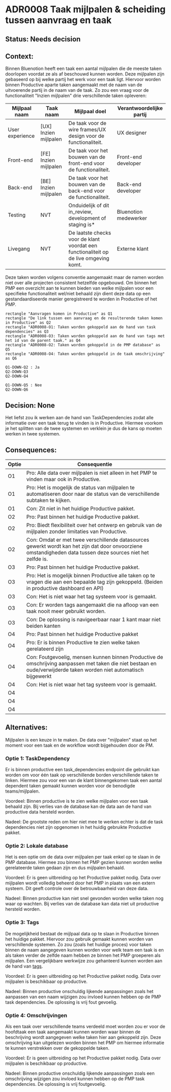# ADR0008 Taak mijlpalen & scheiding tussen aanvraag en taak

## **Status: Needs decision**

## **Context:**

Binnen Bluenotion heeft een taak een aantal mijlpalen die de meeste taken doorlopen voordat ze als af beschouwd kunnen worden. Deze mijlpalen zijn gebaseerd op bij welke partij het werk voor een taak ligt. Hiervoor worden binnen Productive aparte taken aangemaakt met de naam van de uitvoerende partij in de naam van de taak. Zo zou een vraag voor de functionaliteit "Inzien mijlpalen" drie verschillende taken opleveren:

| Mijlpaal naam | Taak naam | Mijlpaal doel | Verantwoordelijke partij |
|---|---|---|---|
| User experience | [UX] Inzien mijlpalen | De taak voor de wire frames/UX design voor de functionaliteit. | UX designer |
| Front-end | [FE] Inzien mijlpalen | De taak voor het bouwen van de front-end voor de functionaliteit. | Front-end developer |
| Back-end | [BE] Inzien mijlpalen | De taak voor het bouwen van de back-end voor de functionaliteit. | Back-end developer |
| Testing | NVT | Onduidelijk of dit in_review, development of staging is* | Bluenotion medewerker |
| Livegang | NVT | De laatste checks voor de klant voordat een functionaliteit op de live omgeving komt. | Externe klant |

Deze taken worden volgens conventie aangemaakt maar de namen worden niet over alle projecten consistent hetzelfde opgebouwd. Om binnen het PMP een overzicht aan te kunnen bieden van welke mijlpalen voor een specifieke functionaliteit wel/niet behaald zijn dient deze data op een gestandaardiseerde manier geregistreerd te worden in Productive of het PMP.

```puml
rectangle "Aanvragen komen in Productive" as Q1
rectangle "De link tussen een aanvraag en de resulterende taken komen in Productive" as Q2
rectangle "ADR0008-O1: Taken worden gekoppeld aan de hand van task dependencies" as Q3
rectangle "ADR0008-O3: Taken worden gekoppeld aan de hand van tags met het id van de parent taak." as Q4
rectangle "ADR0008-O2: Taken worden gekoppeld in de PMP database" as Q5
rectangle "ADR0008-O4: Taken worden gekoppeld in de taak omschrijving" as Q6 

Q1-DOWN-Q2 : Ja
Q2-DOWN-Q3 
Q2-DOWN-Q4 

Q1-DOWN-Q5 : Nee
Q2-DOWN-Q6
```

## **Decision: None**

Het liefst zou ik werken aan de hand van TaskDependencies zodat alle informatie over een taak terug te vinden is in Productive. Hiermee voorkom je het splitten van de twee systemen en verklein je dus de kans op moeten werken in twee systemen.

## **Consequences:**

| Optie | Consequentie |
|--|--|
| O1 | Pro: Alle data over mijlpalen is niet alleen in het PMP te vinden maar ook in Productive. |
| O1 | Pro: Het is mogelijk de status van mijlpalen te automatiseren door naar de status van de verschillende subtaken te kijken. |
| O1 | Con: Zit niet in het huidige Productive pakket. |
| O2 | Pro: Past binnen het huidige Productive pakket. |
| O2 | Pro: Biedt flexibiliteit over het ontwerp en gebruik van de mijlpalen zonder limitaties van Productive. |
| O2 | Con: Omdat er met twee verschillende datasources gewerkt wordt kan het zijn dat door onvoorziene omstandigheden data tussen deze sources niet het zelfde is. |
| O3 | Pro: Past binnen het huidige Productive pakket. |
| O3 | Pro: Het is mogelijk binnen Productive alle taken op te vragen die aan een bepaalde tag zijn gekoppeld. (Beiden in productive dashboard en API) |
| O3 | Con: Het is niet waar het tag systeem voor is gemaakt. |
| O3 | Con: Er worden tags aangemaakt die na afloop van een taak nooit meer gebruikt worden. |
| O3 | Con: De oplossing is navigeerbaar naar 1 kant maar niet beiden kanten |
| O4 | Pro: Past binnen het huidige Productive pakket |
| O4 | Pro: Er is binnen Productive te zien welke taken gerelateerd zijn |
| O4 | Con: Foutgevoelig, mensen kunnen binnen Productive de omschrijving aanpassen met taken die niet bestaan en oude/verwijderde taken worden niet automatisch bijgewerkt |
| O4 | Con: Het is niet waar het tag systeem voor is gemaakt. |
| O4 |  |
| O4 |  |
| O4 |  |


## **Alternatives:**

Mijlpalen is een keuze in te maken. De data over "mijlpalen" staat op het moment voor een taak en de workflow wordt bijgehouden door de PM.

### Optie 1: TaskDependency

Er is binnen productive een task_dependencies endpoint die gebruikt kan worden om voor één taak op verschillende borden verschillende taken te linken. Hiermee zou voor een van de klant binnengekomen taak een aantal dependent taken gemaakt kunnen worden voor de benodigde teams/mijlpalen. 

Voordeel: Binnen productive is te zien welke mijlpalen voor een taak behaald zijn. Bij verlies van de database kan de data aan de hand van productive data hersteld worden.

Nadeel: De grootste reden om hier niet mee te werken echter is dat de task dependencies niet zijn opgenomen in het huidig gebruikte Productive pakket.

### Optie 2: Lokale database

Het is een optie om de data over mijlpalen per taak enkel op te slaan in de PMP database. Hiermee zou binnen het PMP gezien kunnen worden welke gerelateerde taken gedaan zijn en dus mijlpalen behaald.

Voordeel: Er is geen uitbreiding op het Productive pakket nodig. Data over mijlpalen wordt volledig beheerd door het PMP in plaats van een extern systeem. Dit geeft controle over de betrouwbaarheid van deze data.

Nadeel: Binnen productive kan niet snel gevonden worden welke taken nog waar op wachten. Bij verlies van de database kan data niet uit productive hersteld worden.

### Optie 3: Tags

De mogelijkheid bestaat de mijlpaal data op te slaan in Productive binnen het huidige pakket. Hiervoor zou gebruik gemaakt kunnen worden van verschillende systemen. Zo zou (zoals het huidige proces) voor taken binnen de naam aangegeven kunnen worden voor welk team een taak is en als taken verder de zelfde naam hebben ze binnen het PMP groeperen als mijlpalen. Een vergelijkbare werkwijze zou gehanteerd kunnen worden aan de hand van [tags](https://developer.productive.io/tags.html#tags).

Voordeel: Er is geen uitbreiding op het Productive pakket nodig. Data over mijlpalen is beschikbaar op productive.

Nadeel: Binnen productive onschuldig lijkende aanpassingen zoals het aanpassen van een naam wijzigen zou invloed kunnen hebben op de PMP task dependencies. De oplossing is vrij fout gevoelig.

### Optie 4: Omschrijvingen

Als een taak over verschillende teams verdeeld moet worden zou er voor de hoofdtaak een taak aangemaakt kunnen worden waar binnen de beschrijving wordt aangegeven welke taken hier aan gekoppeld zijn. Deze omschrijving kan uitgelezen worden binnen het PMP om hiermee informatie te kunnen verstrekken over de gekoppelde taken.

Voordeel: Er is geen uitbreiding op het Productive pakket nodig. Data over mijlpalen is beschikbaar op productive.

Nadeel: Binnen productive onschuldig lijkende aanpassingen zoals een omschrijving wijzigen zou invloed kunnen hebben op de PMP task dependencies. De oplossing is vrij foutgevoelig.

